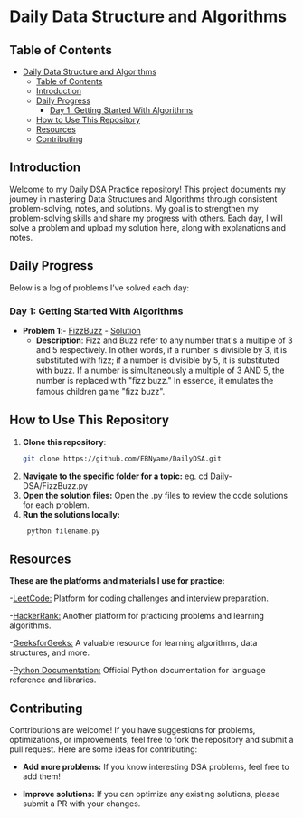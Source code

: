 # Daily Data Structure and Algorithms

## Table of Contents
- [Daily Data Structure and Algorithms](#daily-data-structure-and-algorithms)
  - [Table of Contents](#table-of-contents)
  - [Introduction](#introduction)
  - [Daily Progress](#daily-progress)
    - [Day 1: Getting Started With Algorithms](#day-1-getting-started-with-algorithms)
  - [How to Use This Repository](#how-to-use-this-repository)
  - [Resources](#resources)
  - [Contributing](#contributing)




## Introduction
Welcome to my Daily DSA Practice repository! This project documents my journey in mastering Data Structures and Algorithms through consistent problem-solving, notes, and solutions. My goal is to strengthen my problem-solving skills and share my progress with others. Each day, I will solve a problem and upload my solution here, along with explanations and notes.


## Daily Progress
Below is a log of problems I’ve solved each day:

### Day 1: Getting Started With Algorithms
- **Problem 1**:- [FizzBuzz](https://leetcode.com/problems/two-sum) - [Solution](Daily/FizzBuzz.py)
    -  **Description**: Fizz and Buzz refer to any number that's a multiple of 3 and 5 respectively. In other words, if a number is divisible
by 3, it is substituted with ﬁzz; if a number is divisible by 5, it is substituted with buzz. If a number is simultaneously
a multiple of 3 AND 5, the number is replaced with "ﬁzz buzz." In essence, it emulates the famous children game
"ﬁzz buzz".
<!-- - **Problem 2**: [Maximum Subarray](https://leetcode.com/problems/maximum-subarray) - [Solution](arrays/maximum_subarray.py) -->

<!-- ### Day 2: Strings
- **Problem 1**: [Valid Palindrome](https://leetcode.com/problems/valid-palindrome) - [Solution](strings/valid_palindrome.py)
- **Problem 2**: [Longest Common Prefix](https://leetcode.com/problems/longest-common-prefix) - [Solution](strings/longest_common_prefix.py)

### Day 3: Linked Lists
- **Problem 1**: [Reverse Linked List](https://leetcode.com/problems/reverse-linked-list) - [Solution](linked_lists/reverse_linked_list.py)

### Day 4: Dynamic Programming
- **Problem 1**: [Climbing Stairs](https://leetcode.com/problems/climbing-stairs) - [Solution](dp/climbing_stairs.py) -->


## How to Use This Repository
1. **Clone this repository**:
   ```bash
   git clone https://github.com/EBNyame/DailyDSA.git
2. **Navigate to the specific folder for a topic:**
   eg. cd Daily-DSA/FizzBuzz.py
3. **Open the solution files:**
   Open the .py files to review the code solutions for each problem.
4. **Run the solutions locally:**
   ```bash
    python filename.py


## Resources
**These are the platforms and materials I use for practice:**

-[LeetCode:](https://leetcode.com/) Platform for coding challenges and interview preparation.

-[HackerRank:](https://www.hackerrank.com/) Another platform for practicing problems and learning algorithms.

-[GeeksforGeeks:](https://www.geeksforgeeks.org/) A valuable resource for learning algorithms, data structures, and more.

-[Python Documentation:](https://docs.python.org/3/) Official Python documentation for language reference and libraries.


## Contributing
Contributions are welcome! If you have suggestions for problems, optimizations, or improvements, feel free to fork the repository and submit a pull request. Here are some ideas for contributing:

* **Add more problems:** If you know interesting DSA problems, feel free to add them!
  
* **Improve solutions:** If you can optimize any existing solutions, please submit a PR with your changes.





